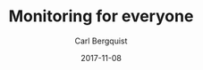 ---
conf: Øredev
title: Monitoring for everyone
author: Carl Bergquist
date: 2017-11-08
section: presentations
description: Talk about metrics and logs
link: http://www.oredev.org/2017/line-up/carl-bergquist
draft: true
---